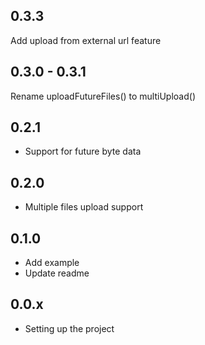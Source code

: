 ## 0.3.3
Add upload from external url feature

## 0.3.0 - 0.3.1
Rename uploadFutureFiles() to multiUpload()

## 0.2.1
- Support for future byte data 

## 0.2.0
- Multiple files upload support 

## 0.1.0

- Add example
- Update readme

## 0.0.x

- Setting up the project